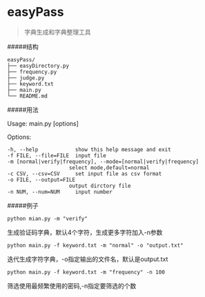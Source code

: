 # easyPass
>字典生成和字典整理工具


#####结构

    easyPass/
    ├── easyDirectory.py
    ├── frequency.py
    ├── judge.py
    ├── keyword.txt
    ├── main.py
    └── README.md

#####用法

Usage: main.py [options]

Options:

    -h, --help            show this help message and exit   
    -f FILE, --file=FILE  input file
    -m [normal|verify|frequency], --mode=[normal|verify|frequency]
                        select mode,default=normal
    -c CSV, --csv=CSV     set input file as csv format
    -o FILE, --output=FILE
                        output dirctory file
    -n NUM, --num=NUM     input number
  
  
#####例子

    python mian.py -m "verify"

生成验证码字典，默认4个字符，生成更多字符加入-n参数
    
    python main.py -f keyword.txt -m "normal" -o "output.txt"

迭代生成字符字典，-o指定输出的文件名，默认是output.txt
    
    python main.py -f keyword.txt -m "frequency" -n 100

筛选使用最频繁使用的密码,-n指定要筛选的个数
